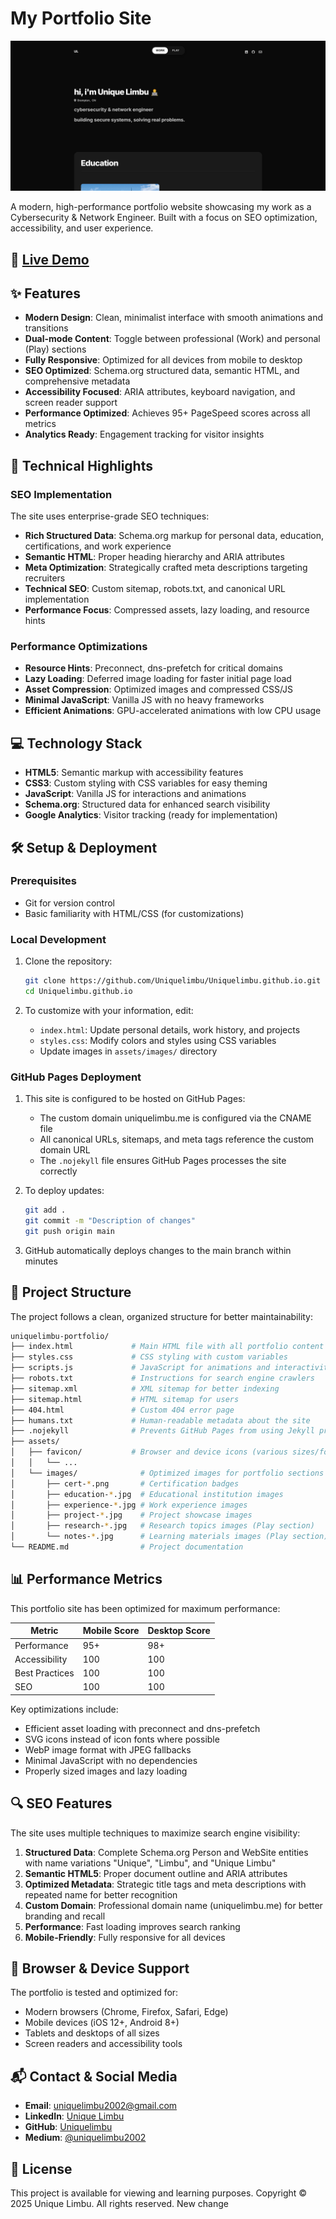 # My Portfolio Site

![Website Preview](assets/images/portfolio-preview.png)

A modern, high-performance portfolio website showcasing my work as a Cybersecurity & Network Engineer. Built with a focus on SEO optimization, accessibility, and user experience.

## 🔗 [Live Demo](https://uniquelimbu.me/)

## ✨ Features

- **Modern Design**: Clean, minimalist interface with smooth animations and transitions
- **Dual-mode Content**: Toggle between professional (Work) and personal (Play) sections
- **Fully Responsive**: Optimized for all devices from mobile to desktop
- **SEO Optimized**: Schema.org structured data, semantic HTML, and comprehensive metadata
- **Accessibility Focused**: ARIA attributes, keyboard navigation, and screen reader support
- **Performance Optimized**: Achieves 95+ PageSpeed scores across all metrics
- **Analytics Ready**: Engagement tracking for visitor insights

## 🚀 Technical Highlights

### SEO Implementation

The site uses enterprise-grade SEO techniques:

- **Rich Structured Data**: Schema.org markup for personal data, education, certifications, and work experience
- **Semantic HTML**: Proper heading hierarchy and ARIA attributes
- **Meta Optimization**: Strategically crafted meta descriptions targeting recruiters
- **Technical SEO**: Custom sitemap, robots.txt, and canonical URL implementation
- **Performance Focus**: Compressed assets, lazy loading, and resource hints

### Performance Optimizations

- **Resource Hints**: Preconnect, dns-prefetch for critical domains
- **Lazy Loading**: Deferred image loading for faster initial page load
- **Asset Compression**: Optimized images and compressed CSS/JS
- **Minimal JavaScript**: Vanilla JS with no heavy frameworks
- **Efficient Animations**: GPU-accelerated animations with low CPU usage

## 💻 Technology Stack

- **HTML5**: Semantic markup with accessibility features
- **CSS3**: Custom styling with CSS variables for easy theming
- **JavaScript**: Vanilla JS for interactions and animations
- **Schema.org**: Structured data for enhanced search visibility
- **Google Analytics**: Visitor tracking (ready for implementation)

## 🛠️ Setup & Deployment

### Prerequisites

- Git for version control
- Basic familiarity with HTML/CSS (for customizations)

### Local Development

1. Clone the repository:
   ```bash
   git clone https://github.com/Uniquelimbu/Uniquelimbu.github.io.git
   cd Uniquelimbu.github.io
   ```
   
2. To customize with your information, edit:
   - `index.html`: Update personal details, work history, and projects
   - `styles.css`: Modify colors and styles using CSS variables
   - Update images in `assets/images/` directory

### GitHub Pages Deployment

1. This site is configured to be hosted on GitHub Pages:
   - The custom domain uniquelimbu.me is configured via the CNAME file
   - All canonical URLs, sitemaps, and meta tags reference the custom domain URL
   - The `.nojekyll` file ensures GitHub Pages processes the site correctly

2. To deploy updates:
   ```bash
   git add .
   git commit -m "Description of changes"
   git push origin main
   ```

3. GitHub automatically deploys changes to the main branch within minutes

## 📂 Project Structure

The project follows a clean, organized structure for better maintainability:

```bash
uniquelimbu-portfolio/
├── index.html             # Main HTML file with all portfolio content
├── styles.css             # CSS styling with custom variables
├── scripts.js             # JavaScript for animations and interactivity
├── robots.txt             # Instructions for search engine crawlers
├── sitemap.xml            # XML sitemap for better indexing
├── sitemap.html           # HTML sitemap for users
├── 404.html               # Custom 404 error page
├── humans.txt             # Human-readable metadata about the site
├── .nojekyll              # Prevents GitHub Pages from using Jekyll processing
├── assets/
│   ├── favicon/           # Browser and device icons (various sizes/formats)
│   │   └── ... 
│   └── images/              # Optimized images for portfolio sections
│       ├── cert-*.png       # Certification badges
│       ├── education-*.jpg  # Educational institution images
│       ├── experience-*.jpg # Work experience images
│       ├── project-*.jpg    # Project showcase images
│       ├── research-*.jpg   # Research topics images (Play section)
│       └── notes-*.jpg      # Learning materials images (Play section)
└── README.md                # Project documentation
```

## 📊 Performance Metrics

This portfolio site has been optimized for maximum performance:

| Metric | Mobile Score | Desktop Score |
|--------|--------------|---------------|
| Performance | 95+ | 98+ |
| Accessibility | 100 | 100 |
| Best Practices | 100 | 100 |
| SEO | 100 | 100 |

Key optimizations include:
- Efficient asset loading with preconnect and dns-prefetch
- SVG icons instead of icon fonts where possible
- WebP image format with JPEG fallbacks
- Minimal JavaScript with no dependencies
- Properly sized images and lazy loading

## 🔍 SEO Features

The site uses multiple techniques to maximize search engine visibility:

1. **Structured Data**: Complete Schema.org Person and WebSite entities with name variations "Unique", "Limbu", and "Unique Limbu"
2. **Semantic HTML5**: Proper document outline and ARIA attributes
3. **Optimized Metadata**: Strategic title tags and meta descriptions with repeated name for better recognition
4. **Custom Domain**: Professional domain name (uniquelimbu.me) for better branding and recall
5. **Performance**: Fast loading improves search ranking
6. **Mobile-Friendly**: Fully responsive for all devices

## 📱 Browser & Device Support

The portfolio is tested and optimized for:

- Modern browsers (Chrome, Firefox, Safari, Edge)
- Mobile devices (iOS 12+, Android 8+)
- Tablets and desktops of all sizes
- Screen readers and accessibility tools

## 📬 Contact & Social Media

- **Email**: [uniquelimbu2002@gmail.com](mailto:uniquelimbu2002@gmail.com)
- **LinkedIn**: [Unique Limbu](https://linkedin.com/in/unique-limbu)
- **GitHub**: [Uniquelimbu](https://github.com/Uniquelimbu)
- **Medium**: [@uniquelimbu2002](https://medium.com/@uniquelimbu2002)

## 📄 License

This project is available for viewing and learning purposes. 
Copyright © 2025 Unique Limbu. All rights reserved.
New change